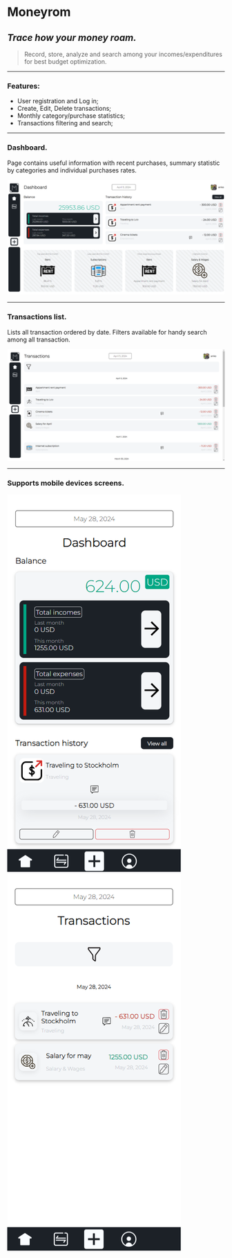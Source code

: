 # **Moneyrom**
## _Trace how your money roam._

> Record, store, analyze and search among your incomes/expenditures for best budget optimization.
> 
<hr>

<h3><strong>Features:</strong></h3>

<ul>
  <li>User registration and Log in;</li>
  <li>Create, Edit, Delete transactions;</li>
  <li>Monthly category/purchase statistics;</li>
  <li>Transactions filtering and search;</li>
</ul>

<hr>

<h3><b>Dashboard.</b></h3> 
Page contains useful information with recent purchases, summary statistic by categories and individual purchases rates.

<br>

![alt text](https://github.com/antony-kosenko/moneyroam/blob/dev/.app_preview_imgs/app_preview_root.png)

<hr>

<h3><b>Transactions list.</b></h3> 
Lists all transaction ordered by date. Filters available for handy search among all transaction.

![alt text](https://github.com/antony-kosenko/moneyroam/blob/dev/.app_preview_imgs/app_preview_all.png)

<hr>

<h3>Supports mobile devices screens.</h3>

![alt text](https://github.com/antony-kosenko/moneyroam/blob/dev/.app_preview_imgs/mobile_screen_demo.png)
![alt text](https://github.com/antony-kosenko/moneyroam/blob/dev/.app_preview_imgs/mobile_screen_demo2.png)
